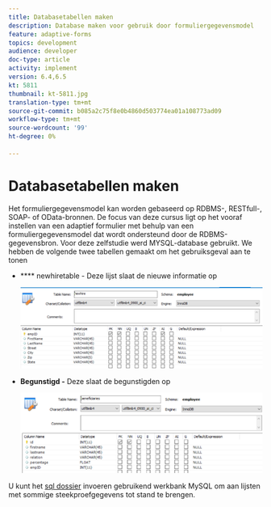 ```yaml
---
title: Databasetabellen maken
description: Database maken voor gebruik door formuliergegevensmodel
feature: adaptive-forms
topics: development
audience: developer
doc-type: article
activity: implement
version: 6.4,6.5
kt: 5811
thumbnail: kt-5811.jpg
translation-type: tm+mt
source-git-commit: b085a2c75f8e0b4860d503774ea01a108773ad09
workflow-type: tm+mt
source-wordcount: '99'
ht-degree: 0%

---
```



# Databasetabellen maken

Het formuliergegevensmodel kan worden gebaseerd op RDBMS-, RESTfull-, SOAP- of OData-bronnen. De focus van deze cursus ligt op het vooraf instellen van een adaptief formulier met behulp van een formuliergegevensmodel dat wordt ondersteund door de RDBMS-gegevensbron. Voor deze zelfstudie werd MYSQL-database gebruikt. We hebben de volgende twee tabellen gemaakt om het gebruiksgeval aan te tonen

* **** newhiretable - Deze lijst slaat de nieuwe informatie op

   ![newheren](assets/newhire-table.png)


* **Begunstigd -** Deze slaat de begunstigden op

   ![begunstigden](assets/beneficiaries-table.png)

U kunt het [sql dossier](assets/db-schema.sql) invoeren gebruikend werkbank MySQL om aan lijsten met sommige steekproefgegevens tot stand te brengen.